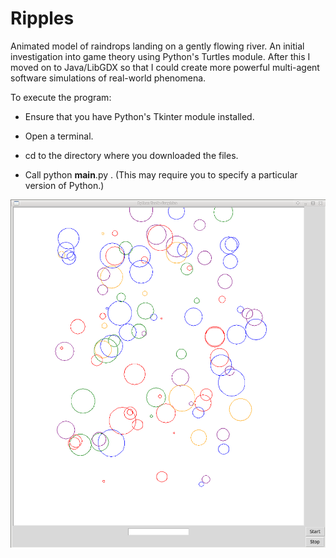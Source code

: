 # Ripples

Animated model of raindrops landing on a gently flowing river. An initial investigation into game theory using Python's Turtles module. After this I moved on to Java/LibGDX so that I could create more powerful multi-agent software simulations of real-world phenomena.

To execute the program:

- Ensure that you have Python's Tkinter module installed.

- Open a terminal.

- cd to the directory where you downloaded the files.

- Call python __main__.py . (This may require you to specify a particular version of Python.)

![Request_response_sequence_diagram](https://github.com/PaulGreer1/Ripples/blob/main/PYTHON_RIPPLES_00001.png)
